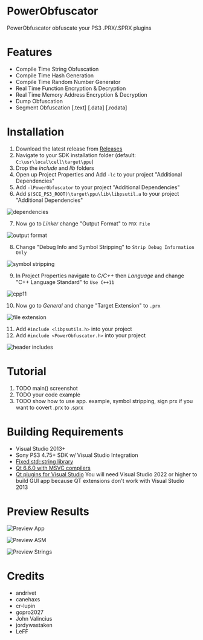 # PowerObfuscator
PowerObfuscator obfuscate your PS3 .PRX/.SPRX plugins

# Features
- Compile Time String Obfuscation
- Compile Time Hash Generation
- Compile Time Random Number Generator
- Real Time Function Encryption & Decryption
- Real Time Memory Address Encryption & Decryption
- Dump Obfuscation
- Segment Obfuscation [.text] [.data] [.rodata] 

# Installation
1. Download the latest release from [Releases](https://github.com/TheRouletteBoi/PowerObfuscator/releases)
2. Navigate to your SDK installation folder (default: `C:\usr\local\cell\target\ppu`)
3. Drop the *include* and *lib* folders
4. Open up Project Properties and Add `-lc` to your project "Additional Dependencies"
5. Add `-lPowerObfuscator` to your project "Additional Dependencies"
6. Add `$(SCE_PS3_ROOT)\target\ppu\lib\libpsutil.a` to your project "Additional Dependencies"

![dependencies](https://github.com/TheRouletteBoi/PowerObfuscator/blob/master/Assets/Screenshots/dependencies.png)

7. Now go to *Linker* change "Output Format" to `PRX File`

![output format](https://github.com/TheRouletteBoi/PowerObfuscator/blob/master/Assets/Screenshots/outputformat.png)

8. Change "Debug Info and Symbol Stripping" to `Strip Debug Information Only`

![symbol stripping](https://github.com/TheRouletteBoi/PowerObfuscator/blob/master/Assets/Screenshots/symbolstripping.png)

9. In Project Properties navigate to *C/C++* then *Language* and change "C++ Language Standard" to `Use C++11`

![cpp11](https://github.com/TheRouletteBoi/PowerObfuscator/blob/master/Assets/Screenshots/cpp11.png)

10. Now go to *General* and change "Target Extension" to `.prx`

![file extension](https://github.com/TheRouletteBoi/PowerObfuscator/blob/master/Assets/Screenshots/fileextension.png)

11. Add `#include <libpsutils.h>` into your project
12. Add `#include <PowerObfuscator.h>` into your project

![header includes](https://github.com/TheRouletteBoi/PowerObfuscator/blob/master/Assets/Screenshots/headerincludes.png)


# Tutorial
1. TODO main() screenshot
2. TODO your code example
3. TODO show how to use app. example, symbol stripping, sign prx if you want to covert .prx to .sprx


 
# Building Requirements
- Visual Studio 2013+
- Sony PS3 4.75+ SDK w/ Visual Studio Integration
- [Fixed std::string library](https://github.com/skiff/libpsutil/releases)
- [Qt 6.6.0 with MSVC compilers](https://www.qt.io/download-qt-installer)
- [Qt plugins for Visual Studio](https://www.youtube.com/watch?v=rH2Kq2BIGVs) You will need Visual Studio 2022 or higher to build GUI app because QT extensions don't work with Visual Studio 2013 

# Preview Results

![Preview App](https://github.com/TheRouletteBoi/PowerObfuscator/blob/master/Assets/Screenshots/Preview.PNG)

![Preview ASM](https://github.com/TheRouletteBoi/PowerObfuscator/blob/master/Assets/Screenshots/preview_asm_code.png)

![Preview Strings](https://github.com/TheRouletteBoi/PowerObfuscator/blob/master/Assets/Screenshots/preview_string_code.png)


# Credits
- andrivet
- canehaxs
- cr-lupin
- gopro2027
- John Valincius
- jordywastaken
- LeFF
